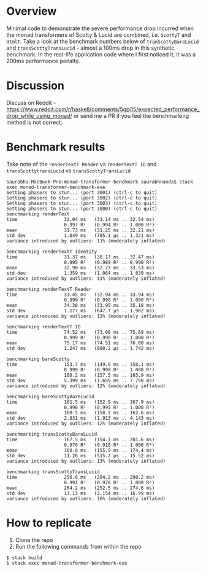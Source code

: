 # Overview

Minimal code to demonstrate the severe performance drop incurred when the monad transformers of Scotty & Lucid are combined, i.e. `ScottyT` and `HtmlT`. Take a look at the benchmark numbers below of `tranScottyBareLucid` and `transScottyTransLucid` - almost a 100ms drop in this synthetic benchmark. In the real-life application code where I first noticed it, it was a 200ms performance penalty.

# Discussion

Discuss on Reddit - https://www.reddit.com/r/haskell/comments/5qpi15/expected_performance_drop_while_using_monad/ or send me a PR if you feel the benchmarking method is not correct.

# Benchmark results

Take note of the `renderTextT Reader` vs `renderTextT IO` and `transScottytransLucid` vs `transScottyTransLucid`

```
Saurabhs-MacBook-Pro:monad-transformer-benchmark saurabhnanda$ stack exec monad-transformer-benchmark-exe
Setting phasers to stun... (port 3001) (ctrl-c to quit)
Setting phasers to stun... (port 3002) (ctrl-c to quit)
Setting phasers to stun... (port 3003) (ctrl-c to quit)
Setting phasers to stun... (port 3000) (ctrl-c to quit)
benchmarking renderText
time                 32.04 ms   (31.14 ms .. 32.54 ms)
                     0.997 R²   (0.994 R² .. 1.000 R²)
mean                 31.73 ms   (31.25 ms .. 32.21 ms)
std dev              1.049 ms   (785.1 μs .. 1.321 ms)
variance introduced by outliers: 11% (moderately inflated)

benchmarking renderTextT Identity
time                 31.37 ms   (30.17 ms .. 32.47 ms)
                     0.995 R²   (0.989 R² .. 0.998 R²)
mean                 32.90 ms   (32.23 ms .. 33.53 ms)
std dev              1.359 ms   (1.064 ms .. 1.839 ms)
variance introduced by outliers: 11% (moderately inflated)

benchmarking renderTextT Reader
time                 33.45 ms   (32.94 ms .. 33.94 ms)
                     0.999 R²   (0.998 R² .. 1.000 R²)
mean                 34.38 ms   (33.95 ms .. 35.18 ms)
std dev              1.177 ms   (647.7 μs .. 1.982 ms)
variance introduced by outliers: 11% (moderately inflated)

benchmarking renderTextT IO
time                 74.52 ms   (73.08 ms .. 75.69 ms)
                     0.999 R²   (0.998 R² .. 1.000 R²)
mean                 75.17 ms   (74.51 ms .. 76.00 ms)
std dev              1.247 ms   (880.2 μs .. 1.742 ms)

benchmarking bareScotty
time                 153.7 ms   (149.9 ms .. 158.1 ms)
                     0.999 R²   (0.998 R² .. 1.000 R²)
mean                 160.2 ms   (157.5 ms .. 165.9 ms)
std dev              5.399 ms   (1.659 ms .. 7.798 ms)
variance introduced by outliers: 12% (moderately inflated)

benchmarking bareScottyBareLucid
time                 161.5 ms   (152.9 ms .. 167.9 ms)
                     0.998 R²   (0.995 R² .. 1.000 R²)
mean                 160.5 ms   (158.2 ms .. 162.6 ms)
std dev              2.831 ms   (1.913 ms .. 4.143 ms)
variance introduced by outliers: 12% (moderately inflated)

benchmarking transScottyBareLucid
time                 167.5 ms   (154.7 ms .. 201.6 ms)
                     0.976 R²   (0.918 R² .. 1.000 R²)
mean                 160.8 ms   (155.9 ms .. 174.4 ms)
std dev              11.26 ms   (515.2 μs .. 15.52 ms)
variance introduced by outliers: 13% (moderately inflated)

benchmarking transScottyTransLucid
time                 250.6 ms   (204.2 ms .. 298.2 ms)
                     0.991 R²   (0.978 R² .. 1.000 R²)
mean                 264.2 ms   (252.5 ms .. 274.6 ms)
std dev              13.13 ms   (3.154 ms .. 16.99 ms)
variance introduced by outliers: 16% (moderately inflated)
```

# How to replicate

1. Clone the repo
2. Run the following commands from within the repo

```
$ stack build
$ stack exec monad-transformer-benchmark-exe
```
